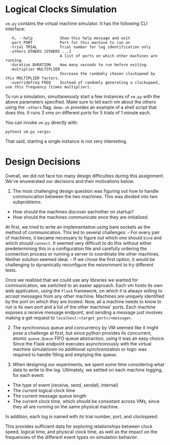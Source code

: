 # Logical Clocks Simulation

`vm.py` contains the virtual machine simulator. It has the following CLI interface:

```
  -h, --help            Show this help message and exit
  -port PORT            Port for this machine to run on
  -trial TRIAL          Trial number for log identification only
  -others OTHERS [OTHERS ...]
                        A list of ports on which other machines are running.
  -duration DURATION    How many seconds to run before exiting.
  -multiplier MULTIPLIER
                        Increase the randomly chosen clockspeed by this MULTIPLIER factors.
  -overridefreq FREQ    Instead of randomly generating a clockspeed, use this frequency (times multiplier).
```

To run a simulation, simultaneously start a few instances of `vm.py` with the above parameters specified. Make sure to tell each vm about the others using the `-others` flag. `demo.sh` provides an example of a shell script that does this. It runs 3 vms on different ports for 5 trials of 1 minute each.


You can invoke `vm.py` directly with:

```
python3 vm.py <args>
```
That said, starting a single instance is not very interesting.

# Design Decisions

Overall, we did not face too many design difficulties during this assignment. We've enumerated our decisions and their motivations below.

1. The most challenging design question was figuring out how to handle communcation between the two machines. This was divided into two subproblems:
  - How should the machines discover eachother on startup?
  - How should the machines communicate once they are initialized.

  At first, we tried to write an implementation using bare sockets as the method of communication. This led to several challenges:
    - For every pair of machines, it became necessary to figure out which one should `bind` and which should `connect`. It seemed very difficult to do this without either predetermining this in a configuration file and carefully ordering the connection process or running a server to coordinate the other machines. Neither solution seemed ideal.
    - If we chose the first option, it would be challenging to dynamically reconfigure the neivornment to try different tests.

  Once we realized that we could use any libraries we wanted for communication, we switched to an easier approach. Each vm hosts its own web application, using the `Flask` framework, on which it is always willing to accept messages from any other machine. Machines are uniquely identified by the port on which they are hosted. Now, all a machine needs to know to run is its own port and a list of the other machines' ports. Each machine exposes a receive message endpoint, and sending a message just involves making a get request to `localhost:<target_port>/<message>`.

2. The synchronous queue and concurrency by VM seemed like it might pose a challenge at first, but since python provides its concurrent, atomic `queue.Queue` FIFO queue abstraction, using it was an easy choice. Since the Flask endpoint executes asynchronously with the virtual machine simulationm no additional synchronization or logic was required to handle filling and emptying the queue.

3. When designing our experiments, we spent some time considering what data to write to the log. Ultimately, we settled on each machine logging, for each event:
  - The type of event (receive, send, sendall, internal)
  - The current logical clock time
  - The current message queue length
  - The current clock time, which should be consistant across VMs, since they all are running on the same physical machine.

In addition, each log is named with its trial number, port, and clockspeed.

This provides sufficient data for exploring relationships between clock speed, logical time, and physical clock time, as well as the impact on the frequencies of the different event types on simulation behavior.

